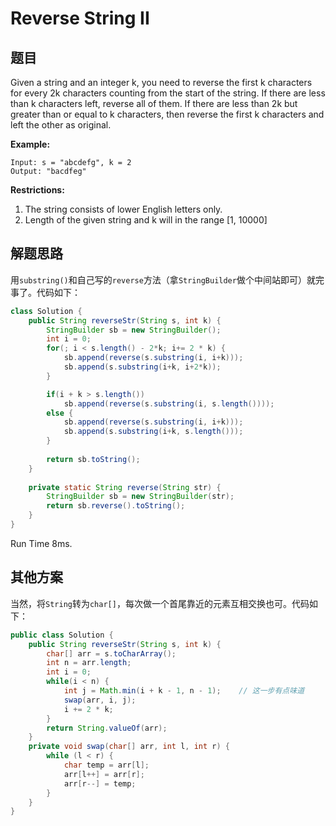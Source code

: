 # Reverse String II

## 题目

Given a string and an integer k, you need to reverse the first k characters for every 2k characters counting from the start of the string. If there are less than k characters left, reverse all of them. If there are less than 2k but greater than or equal to k characters, then reverse the first k characters and left the other as original.

**Example:**

```
Input: s = "abcdefg", k = 2
Output: "bacdfeg"
```

**Restrictions:**

1. The string consists of lower English letters only.
2. Length of the given string and k will in the range [1, 10000]

## 解题思路

用`substring()`和自己写的`reverse`方法（拿`StringBuilder`做个中间站即可）就完事了。代码如下：

```java
class Solution {
    public String reverseStr(String s, int k) {
        StringBuilder sb = new StringBuilder();
        int i = 0;
        for(; i < s.length() - 2*k; i+= 2 * k) {
            sb.append(reverse(s.substring(i, i+k)));
            sb.append(s.substring(i+k, i+2*k));
        }

        if(i + k > s.length())
            sb.append(reverse(s.substring(i, s.length())));
        else {
            sb.append(reverse(s.substring(i, i+k)));
            sb.append(s.substring(i+k, s.length()));
        }
        
        return sb.toString();
    }
    
    private static String reverse(String str) {
        StringBuilder sb = new StringBuilder(str);
        return sb.reverse().toString();
    }
}
```

Run Time 8ms.

## 其他方案

当然，将`String`转为`char[]`，每次做一个首尾靠近的元素互相交换也可。代码如下：

```java
public class Solution {
    public String reverseStr(String s, int k) {
        char[] arr = s.toCharArray();
        int n = arr.length;
        int i = 0;
        while(i < n) {
            int j = Math.min(i + k - 1, n - 1);    // 这一步有点味道
            swap(arr, i, j);
            i += 2 * k;
        }
        return String.valueOf(arr);
    }
    private void swap(char[] arr, int l, int r) {
        while (l < r) {
            char temp = arr[l];
            arr[l++] = arr[r];
            arr[r--] = temp;
        }
    }
}
```